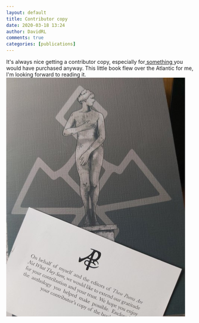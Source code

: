 ```yaml
---  
layout: default  
title: Contributor copy  
date: 2020-03-18 13:24  
author: DavidRL  
comments: true  
categories: [publications]  
---  
```

It's always nice getting a contributor copy, especially for<a href="{{ site.url }}/these-poems-are-not-what-they-seem/"> something </a>you would have purchased anyway. This little book flew over the Atlantic for me, I'm looking forward to reading it.<br><img src="/assets/images/articles/thesepoems.jpg" class="responsive"><br>
